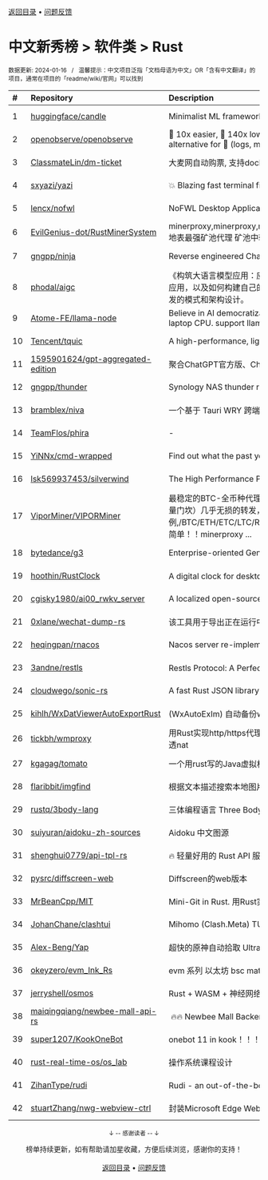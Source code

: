 <a href="https://gitee.com/GrowingGit/GitHub-Chinese-Top-Charts#github中文排行榜">返回目录</a> • <a href="/content/docs/feedback.md">问题反馈</a>

# 中文新秀榜 > 软件类 > Rust
<sub>数据更新: 2024-01-16&nbsp;&nbsp;&nbsp;/&nbsp;&nbsp;&nbsp;温馨提示：中文项目泛指「文档母语为中文」OR「含有中文翻译」的项目，通常在项目的「readme/wiki/官网」可以找到</sub>

|#|Repository|Description|Stars|Updated|Created|
|:-|:-|:-|:-|:-|:-|
|1|[huggingface/candle](https://github.com/huggingface/candle)|Minimalist ML framework for Rust|11557|2024-01-15|2023-06-19|
|2|[openobserve/openobserve](https://github.com/openobserve/openobserve)|🚀 10x easier, 🚀 140x lower storage cost, 🚀 high performance,  🚀 petabyte scale - Elasticsearch/Splunk/Datadog alternative for 🚀 (logs, metrics, traces, RUM, Error tracking, Session replay).|7870|2024-01-15|2023-02-02|
|3|[ClassmateLin/dm-ticket](https://github.com/ClassmateLin/dm-ticket)|大麦网自动购票, 支持docker一键部署。Damai automatically purchases tickets, running in docker container.|7606|2024-01-10|2023-05-22|
|4|[sxyazi/yazi](https://github.com/sxyazi/yazi)|💥 Blazing fast terminal file manager written in Rust, based on async I/O.|5062|2024-01-15|2023-07-08|
|5|[lencx/nofwl](https://github.com/lencx/nofwl)|NoFWL Desktop Application|4072|2023-09-08|2023-02-22|
|6|[EvilGenius-dot/RustMinerSystem](https://github.com/EvilGenius-dot/RustMinerSystem)|minerproxy,minerproxy,minerproxy,minerproxy,minerproxy,minerproxy,minerproxy,minerproxy,minerproxy,minerproxy 地表最强矿池代理 矿池中转 矿池抽水  minerproxy minerproxy minerproxy minerproxy minerproxy minerproxy mine ...|2077|2023-12-30|2023-03-10|
|7|[gngpp/ninja](https://github.com/gngpp/ninja)|Reverse engineered ChatGPT proxy|1167|2024-01-12|2023-05-20|
|8|[phodal/aigc](https://github.com/phodal/aigc)|《构筑大语言模型应用：应用开发与架构设计》一本关于 LLM 在真实世界应用的开源电子书，介绍了大语言模型的基础知识和应用，以及如何构建自己的模型。其中包括Prompt的编写、开发和管理，探索最好的大语言模型能带来什么，以及LLM应用开发的模式和架构设计。|1021|2023-11-04|2023-06-22|
|9|[Atome-FE/llama-node](https://github.com/Atome-FE/llama-node)|Believe in AI democratization. llama for nodejs backed by llama-rs, llama.cpp and rwkv.cpp, work locally on your laptop CPU. support llama/alpaca/gpt4all/vicuna/rwkv model.|821|2023-08-03|2023-03-20|
|10|[Tencent/tquic](https://github.com/Tencent/tquic)|A high-performance, lightweight, and cross-platform QUIC library|777|2024-01-15|2023-10-26|
|11|[1595901624/gpt-aggregated-edition](https://github.com/1595901624/gpt-aggregated-edition)|聚合ChatGPT官方版、ChatGPT免费版、文心一言、Poe、chatchat等多平台，支持自定义导入平台|688|2023-07-25|2023-03-21|
|12|[gngpp/thunder](https://github.com/gngpp/thunder)|Synology NAS thunder run on Linux|580|2024-01-15|2023-04-14|
|13|[bramblex/niva](https://github.com/bramblex/niva)|一个基于 Tauri WRY 跨端 Webview 库的超轻量极易用的跨端应用开发框架。|553|2023-11-09|2023-02-25|
|14|[TeamFlos/phira](https://github.com/TeamFlos/phira)|-|525|2024-01-06|2023-04-03|
|15|[YiNNx/cmd-wrapped](https://github.com/YiNNx/cmd-wrapped)|Find out what the past year looks like in command line!|450|2024-01-15|2023-12-29|
|16|[lsk569937453/silverwind](https://github.com/lsk569937453/silverwind)|The High Performance Proxy/Load Balancer|388|2023-09-09|2023-03-17|
|17|[ViporMiner/VIPORMiner](https://github.com/ViporMiner/VIPORMiner)|最稳定的BTC-全币种代理中转,地表最强矿池代理 矿池中转 矿池抽水开发者费用固定千分之2（1台也是0.02%，没有矿机数量门坎）几乎无损的转发，近乎变态的精准比例；轻松支持百万级并发！开发费单一抽取.精准比例,/BTC/ETH/ETC/LTC/RVN/ERGO/CFX/KAS/IRON/CKB/KDA/ZEC/NEXA ,性能极高，经过1000G压力测试，一键安装上手简单！！minerproxy ...|331|2024-01-11|2023-08-16|
|18|[bytedance/g3](https://github.com/bytedance/g3)|Enterprise-oriented Generic Proxy Solutions|306|2024-01-15|2023-04-11|
|19|[hoothin/RustClock](https://github.com/hoothin/RustClock)|A digital clock for desktop popup every half hour, support 20-20-20 rule. 每隔半小時彈出一次的桌面電子時鐘|284|2023-10-21|2023-05-25|
|20|[cgisky1980/ai00_rwkv_server](https://github.com/cgisky1980/ai00_rwkv_server)|A localized open-source AI server that is better than ChatGPT.|275|2024-01-15|2023-07-10|
|21|[0xlane/wechat-dump-rs](https://github.com/0xlane/wechat-dump-rs)|该工具用于导出正在运行中的微信进程的 key 并自动解密所有微信数据库文件以及导出 key 后数据库文件离线解密。|274|2023-11-12|2023-09-19|
|22|[heqingpan/rnacos](https://github.com/heqingpan/rnacos)|Nacos server re-implemented in Rust.|262|2024-01-11|2023-05-03|
|23|[3andne/restls](https://github.com/3andne/restls)|Restls Protocol: A Perfect Impersonation of TLS; Restls协议: 对TLS的完美伪装|243|2023-11-05|2023-02-02|
|24|[cloudwego/sonic-rs](https://github.com/cloudwego/sonic-rs)|A fast Rust JSON library based on SIMD.|234|2024-01-11|2023-07-27|
|25|[kihlh/WxDatViewerAutoExportRust](https://github.com/kihlh/WxDatViewerAutoExportRust)|(WxAutoExIm) 自动备份wx聊天图片到指定位置|230|2023-10-31|2023-09-27|
|26|[tickbh/wmproxy](https://github.com/tickbh/wmproxy)|用Rust实现http/https代理, socks5代理, 负载均衡, 反向代理, 静态文件服务器，四层TCP/UDP转发，websocket转发, 内网穿透nat|176|2024-01-15|2023-08-16|
|27|[kgagag/tomato](https://github.com/kgagag/tomato)|一个用rust写的Java虚拟机 JVM|127|2023-11-18|2023-10-23|
|28|[flaribbit/imgfind](https://github.com/flaribbit/imgfind)|根据文本描述搜索本地图片的工具，powered by Rust + candle + CLIP|118|2023-10-31|2023-09-15|
|29|[rustq/3body-lang](https://github.com/rustq/3body-lang)|三体编程语言 Three Body Language written in Rust|117|2023-11-18|2023-02-08|
|30|[suiyuran/aidoku-zh-sources](https://github.com/suiyuran/aidoku-zh-sources)|Aidoku 中文图源|96|2024-01-12|2023-04-11|
|31|[shenghui0779/api-tpl-rs](https://github.com/shenghui0779/api-tpl-rs)|🔥 轻量好用的 Rust API 服务框架 🚀🚀🚀|93|2024-01-10|2023-02-20|
|32|[pysrc/diffscreen-web](https://github.com/pysrc/diffscreen-web)|Diffscreen的web版本|89|2023-10-13|2023-06-04|
|33|[MrBeanCpp/MIT](https://github.com/MrBeanCpp/MIT)|Mini-Git in Rust. 用Rust实现的简易Git|79|2024-01-10|2023-12-12|
|34|[JohanChane/clashtui](https://github.com/JohanChane/clashtui)|Mihomo (Clash.Meta) TUI Client|65|2024-01-13|2023-11-18|
|35|[Alex-Beng/Yap](https://github.com/Alex-Beng/Yap)|超快的原神自动拾取  Ultra-fast Genshin Impact Auto Pickup|63|2023-12-20|2023-07-03|
|36|[okeyzero/evm_Ink_Rs](https://github.com/okeyzero/evm_Ink_Rs)|evm 系列 以太坊 bsc matic avax okx 等 区块链 通用 快速 打铭文工具|59|2024-01-14|2023-12-02|
|37|[jerryshell/osmos](https://github.com/jerryshell/osmos)|Rust + WASM + 神经网络 + 遗传算法|53|2023-12-06|2023-02-04|
|38|[maiqingqiang/newbee-mall-api-rs](https://github.com/maiqingqiang/newbee-mall-api-rs)| 🔥🔥 Newbee Mall Backend API - Rust Language Version.  新蜂商城后端接口 - rust 语言版本 🚧[WIP]|52|2023-12-29|2023-02-08|
|39|[super1207/KookOneBot](https://github.com/super1207/KookOneBot)|onebot 11 in kook！！！ kook = 开黑啦|41|2023-12-28|2023-06-05|
|40|[rust-real-time-os/os_lab](https://github.com/rust-real-time-os/os_lab)|操作系统课程设计|41|2023-11-06|2023-02-10|
|41|[ZihanType/rudi](https://github.com/ZihanType/rudi)|Rudi - an out-of-the-box dependency injection framework for Rust. Rudi，一个开箱即用的 Rust 依赖注入框架。|39|2024-01-07|2023-08-09|
|42|[stuartZhang/nwg-webview-ctrl](https://github.com/stuartZhang/nwg-webview-ctrl)|封装Microsoft Edge WebView2浏览器内核为Native Windows GUI (i.e. NWG crate)开发框架的WebView图形控件|38|2023-11-27|2023-11-25|

<div align="center">
    <p><sub>↓ -- 感谢读者 -- ↓</sub></p>
    榜单持续更新，如有帮助请加星收藏，方便后续浏览，感谢你的支持！
</div>

<br/>

<div align="center"><a href="https://gitee.com/GrowingGit/GitHub-Chinese-Top-Charts#github中文排行榜">返回目录</a> • <a href="/content/docs/feedback.md">问题反馈</a></div>
